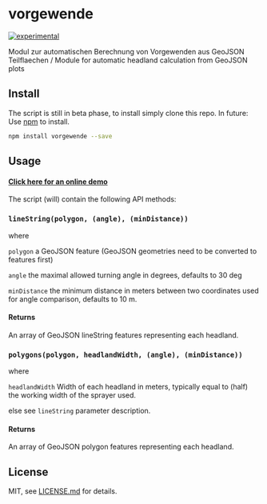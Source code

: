 # vorgewende

[![experimental](http://badges.github.io/stability-badges/dist/experimental.svg)](http://github.com/badges/stability-badges)

Modul zur automatischen Berechnung von Vorgewenden aus GeoJSON Teilflaechen / Module for automatic headland calculation from GeoJSON plots

## Install
The script is still in beta phase, to install simply clone this repo.
In future:
Use [npm](https://npmjs.com/) to install.

```sh
npm install vorgewende --save
```

## Usage

#### [Click here for an online demo](https://chrispahm.github.io/vorgewende)

The script (will) contain the following API methods:
### ```lineString(polygon, (angle), (minDistance))```

where

```polygon``` a GeoJSON feature (GeoJSON geometries need to be converted to features first)

```angle``` the maximal allowed turning angle in degrees, defaults to 30 deg

```minDistance``` the minimum distance in meters between two coordinates used for angle comparison, defaults to 10 m.

#### Returns
An array of GeoJSON lineString features representing each headland.

### ```polygons(polygon, headlandWidth, (angle), (minDistance))```

where

```headlandWidth``` Width of each headland in meters, typically equal to (half) the working width of the sprayer used.

else see ```lineString``` parameter description.

#### Returns
An array of GeoJSON polygon features representing each headland.


## License

MIT, see [LICENSE.md](http://github.com/Toffi-123/vorgewende/blob/master/LICENSE.md) for details.
